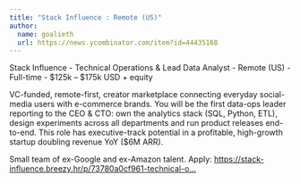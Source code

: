 ```yaml
---
title: "Stack Influence : Remote (US)"
author:
  name: goalieth
  url: https://news.ycombinator.com/item?id=44435168
---
```


<JobNavigation />

Stack Influence - Technical Operations &amp; Lead Data Analyst - Remote (US) - Full-time - $125k – $175k USD + equity

VC-funded, remote-first, creator marketplace connecting everyday social-media users with e-commerce brands. You will be the first data-ops leader reporting to the CEO &amp; CTO: own the analytics stack (SQL, Python, ETL), design experiments across all departments and run product releases end-to-end. This role has executive-track potential in a profitable, high-growth startup doubling revenue YoY ($6M ARR).

Small team of ex-Google and ex-Amazon talent. Apply: <a href="https:&#x2F;&#x2F;stack-influence.breezy.hr&#x2F;p&#x2F;73780a0cf961-technical-operations-and-lead-data-analyst-remote" rel="nofollow">https:&#x2F;&#x2F;stack-influence.breezy.hr&#x2F;p&#x2F;73780a0cf961-technical-o...</a>
<JobApplication />
